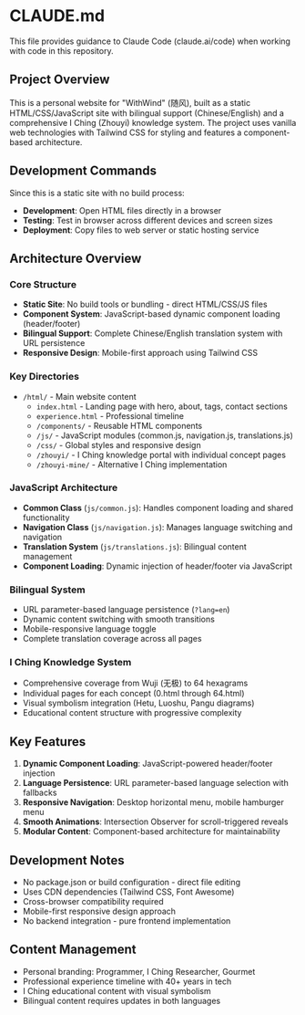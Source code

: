 # CLAUDE.md

This file provides guidance to Claude Code (claude.ai/code) when working with code in this repository.

## Project Overview

This is a personal website for "WithWind" (随风), built as a static HTML/CSS/JavaScript site with bilingual support (Chinese/English) and a comprehensive I Ching (Zhouyi) knowledge system. The project uses vanilla web technologies with Tailwind CSS for styling and features a component-based architecture.

## Development Commands

Since this is a static site with no build process:

- **Development**: Open HTML files directly in a browser
- **Testing**: Test in browser across different devices and screen sizes
- **Deployment**: Copy files to web server or static hosting service

## Architecture Overview

### Core Structure
- **Static Site**: No build tools or bundling - direct HTML/CSS/JS files
- **Component System**: JavaScript-based dynamic component loading (header/footer)
- **Bilingual Support**: Complete Chinese/English translation system with URL persistence
- **Responsive Design**: Mobile-first approach using Tailwind CSS

### Key Directories
- `/html/` - Main website content
  - `index.html` - Landing page with hero, about, tags, contact sections
  - `experience.html` - Professional timeline
  - `/components/` - Reusable HTML components
  - `/js/` - JavaScript modules (common.js, navigation.js, translations.js)
  - `/css/` - Global styles and responsive design
  - `/zhouyi/` - I Ching knowledge portal with individual concept pages
  - `/zhouyi-mine/` - Alternative I Ching implementation

### JavaScript Architecture
- **Common Class** (`js/common.js`): Handles component loading and shared functionality
- **Navigation Class** (`js/navigation.js`): Manages language switching and navigation
- **Translation System** (`js/translations.js`): Bilingual content management
- **Component Loading**: Dynamic injection of header/footer via JavaScript

### Bilingual System
- URL parameter-based language persistence (`?lang=en`)
- Dynamic content switching with smooth transitions
- Mobile-responsive language toggle
- Complete translation coverage across all pages

### I Ching Knowledge System
- Comprehensive coverage from Wuji (无极) to 64 hexagrams
- Individual pages for each concept (0.html through 64.html)
- Visual symbolism integration (Hetu, Luoshu, Pangu diagrams)
- Educational content structure with progressive complexity

## Key Features

1. **Dynamic Component Loading**: JavaScript-powered header/footer injection
2. **Language Persistence**: URL parameter-based language selection with fallbacks
3. **Responsive Navigation**: Desktop horizontal menu, mobile hamburger menu
4. **Smooth Animations**: Intersection Observer for scroll-triggered reveals
5. **Modular Content**: Component-based architecture for maintainability

## Development Notes

- No package.json or build configuration - direct file editing
- Uses CDN dependencies (Tailwind CSS, Font Awesome)
- Cross-browser compatibility required
- Mobile-first responsive design approach
- No backend integration - pure frontend implementation

## Content Management

- Personal branding: Programmer, I Ching Researcher, Gourmet
- Professional experience timeline with 40+ years in tech
- I Ching educational content with visual symbolism
- Bilingual content requires updates in both languages